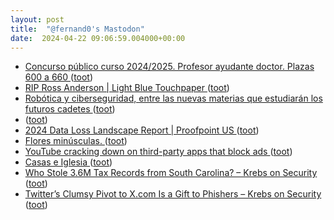 ```yaml
---
layout: post
title:  "@fernand0's Mastodon"
date:  2024-04-22 09:06:59.004000+00:00
---
```

*  [Concurso público curso 2024/2025. Profesor ayudante doctor. Plazas 600 a 660 ](https://recursoshumanos.unizar.es/convocatorias/personal-docente-contratado/21887) ([toot](https://mastodon.social/@fernand0/112314077610140073))
*  [RIP Ross Anderson \| Light Blue Touchpaper ](https://www.lightbluetouchpaper.org/2024/03/29/rip-ross-anderson) ([toot](https://mastodon.social/@fernand0/112313941483448814))
*  [Robótica y ciberseguridad, entre las nuevas materias que estudiarán los futuros cadetes  ](https://www.heraldo.es/noticias/aragon/2024/04/15/nuevo-grado-defensa-seguridad-materias-universidad-zaragoza-1726502.html) ([toot](https://mastodon.social/@fernand0/112312344507382585))
*  [ ](https://mastodon.social/users/fernand0/statuses/112310567066790766/activity) ([toot](https://mastodon.social/users/fernand0/statuses/112310567066790766/activity))
*  [2024 Data Loss Landscape Report \| Proofpoint US ](https://www.proofpoint.com/us/resources/threat-reports/data-loss-landscap) ([toot](https://mastodon.social/@fernand0/112310300375297799))
*  [Flores minúsculas. ](https://avecesunafoto.wordpress.com/2024/04/21/flores-minusculas) ([toot](https://mastodon.social/@fernand0/112310140126237873))
*  [YouTube cracking down on third-party apps that block ads ](https://9to5google.com/2024/04/15/youtube-app-block-ads) ([toot](https://mastodon.social/@fernand0/112310077947935757))
*  [Casas e Iglesia ](https://www.flickr.com/photos/fernand0/53652894411) ([toot](https://mastodon.social/@fernand0/112309839309091175))
*  [Who Stole 3.6M Tax Records from South Carolina? – Krebs on Security ](https://krebsonsecurity.com/2024/04/who-stole-3-6m-tax-records-from-south-carolina) ([toot](https://mastodon.social/@fernand0/112309827439091993))
*  [Twitter’s Clumsy Pivot to X.com Is a Gift to Phishers – Krebs on Security ](https://krebsonsecurity.com/2024/04/twitters-clumsy-pivot-to-x-com-is-a-gift-to-phishers) ([toot](https://mastodon.social/@fernand0/112309653871016143))
